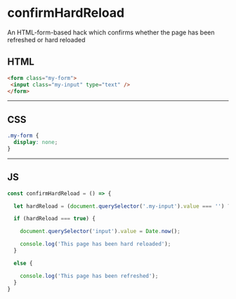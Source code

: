 # confirmHardReload
An HTML-form-based hack which confirms whether the page has been refreshed or hard reloaded

## HTML
```html
<form class="my-form">
 <input class="my-input" type="text" />
</form>
```
_____

## CSS
```css
.my-form {
  display: none;
}
```
_____

## JS
```js
const confirmHardReload = () => {

  let hardReload = (document.querySelector('.my-input').value === '') ? true : false;

  if (hardReload === true) {

    document.querySelector('input').value = Date.now();

    console.log('This page has been hard reloaded');
  }

  else {

    console.log('This page has been refreshed');
  }
}
```
